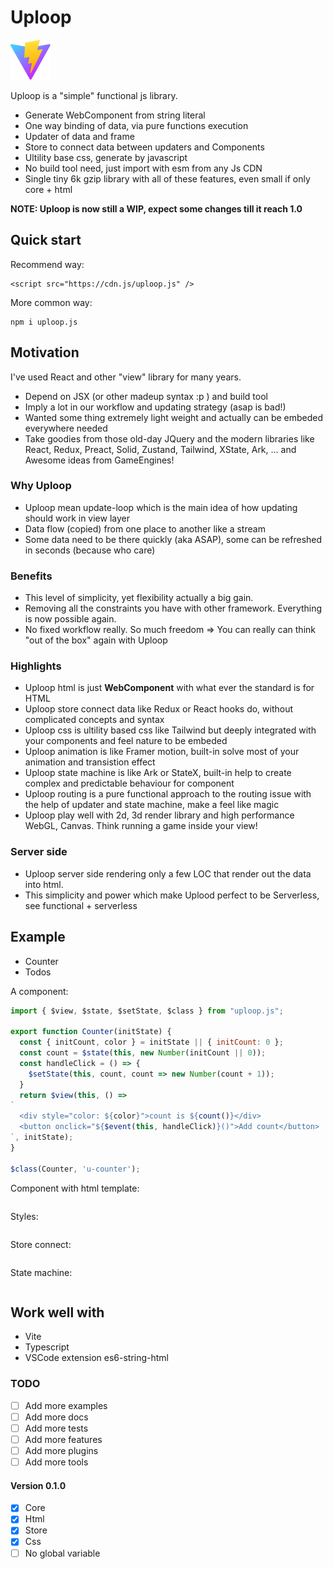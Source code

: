 # Uploop
![Uploop](public/vite.svg)

Uploop is a "simple" functional js library.
- Generate WebComponent from string literal
- One way binding of data, via pure functions execution
- Updater of data and frame
- Store to connect data between updaters and Components
- Ultility base css, generate by javascript
- No build tool need, just import with esm from any Js CDN
- Single tiny 6k gzip library with all of these features, even small if only core + html

**NOTE: Uploop is now still a WIP, expect some changes till it reach 1.0**

## Quick start
Recommend way:

```
<script src="https://cdn.js/uploop.js" />
```
More common way: 

```
npm i uploop.js
```

## Motivation
I've used React and other "view" library for many years.
- Depend on JSX (or other madeup syntax :p ) and build tool
- Imply a lot in our workflow and updating strategy (asap is bad!)
- Wanted some thing extremely light weight and actually can be embeded everywhere needed
- Take goodies from those old-day JQuery and the modern libraries like React, Redux, Preact, Solid, Zustand, Tailwind, XState, Ark, ... and Awesome ideas from GameEngines!

### Why Uploop
- Uploop mean update-loop which is the main idea of how updating should work in view layer
- Data flow (copied) from one place to another like a stream
- Some data need to be there quickly (aka ASAP), some can be refreshed in seconds (because who care)

### Benefits
- This level of simplicity, yet flexibility actually a big gain. 
- Removing all the constraints you have with other framework. Everything is now possible again.
- No fixed workflow really. So much freedom => You can really can think "out of the box" again with Uploop

### Highlights
- Uploop html is just **WebComponent** with what ever the standard is for HTML
- Uploop store connect data like Redux or React hooks do, without complicated concepts and syntax
- Uploop css is ultility based css like Tailwind but deeply integrated with your components and feel nature to be embeded
- Uploop animation is like Framer motion, built-in solve most of your animation and transistion effect
- Uploop state machine is like Ark or StateX, built-in help to create complex and predictable behaviour for component
- Uploop routing is a pure functional approach to the routing issue with the help of updater and state machine, make a feel like magic
- Uploop play well with 2d, 3d render library and high performance WebGL, Canvas. Think running a game inside your view!

### Server side
- Uploop server side rendering only a few LOC that render out the data into html. 
- This simplicity and power which make Uplood perfect to be Serverless, see functional + serverless

## Example
- Counter
- Todos


A component:
```js
import { $view, $state, $setState, $class } from "uploop.js";

export function Counter(initState) {
  const { initCount, color } = initState || { initCount: 0 };
  const count = $state(this, new Number(initCount || 0));  
  const handleClick = () => {
    $setState(this, count, count => new Number(count + 1));
  }
  return $view(this, () =>
`
  <div style="color: ${color}">count is ${count()}</div>
  <button onclick="${$event(this, handleClick)}()">Add count</button>
`, initState);
}

$class(Counter, 'u-counter');
```

Component with html template:
```js

```

Styles:
```js

```

Store connect:
```js

```

State machine:
```js

```

## Work well with
- Vite
- Typescript
- VSCode extension es6-string-html

### TODO
- [ ] Add more examples
- [ ] Add more docs
- [ ] Add more tests
- [ ] Add more features
- [ ] Add more plugins
- [ ] Add more tools

#### Version 0.1.0
- [x] Core
- [x] Html
- [x] Store
- [x] Css
- [ ] No global variable